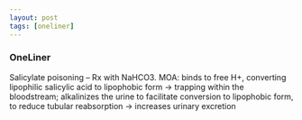 ```yaml
---
layout: post
tags: [oneliner]
---
```



### OneLiner

Salicylate poisoning – Rx with NaHCO3. MOA: binds to free H+, converting lipophilic salicylic acid to lipophobic form -> trapping within the bloodstream; alkalinizes the urine to facilitate conversion to lipophobic form, to reduce tubular reabsorption -> increases urinary excretion
